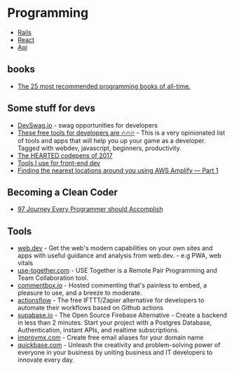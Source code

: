 # Programming

- [Rails](rails)
- [React](react)
- [Api](api)


## books
- [The 25 most recommended programming books of all-time.](https://dev.to/daolf/the-25-most-recommended-programming-books-of-all-time-5fel)

## Some stuff for devs
- [DevSwag.io](https://devswag.io/) - swag opportunities for developers
- [These free tools for developers are 🔥🔥🔥](https://dev.to/fayaz/this-free-tools-for-developers-are-45p3) - This is a very opinionated list of tools and apps that will help you up your game as a developer. Tagged with webdev, javascript, beginners, productivity.
- [The HEARTED codepens of 2017](https://codepen.io/2017/popular/pens/)
- [Tools I use for front-end dev](https://dev.to/pustelto/tools-i-use-for-front-end-dev-3ekn)
- [Finding the nearest locations around you using AWS Amplify — Part 1](https://gerard-sans.medium.com/finding-the-nearest-locations-around-you-using-aws-amplify-part-1-ee4d6a14eec9)

## Becoming a Clean Coder
- [97 Journey Every Programmer should Accomplish](https://medium.com/@biratkirat/97-journey-every-programmer-should-accomplish-a0c53dbbfd47)

## Tools
- [web.dev](https://web.dev/) - Get the web's modern capabilities on your own sites and apps with useful guidance and analysis from web.dev. - e.g PWA, web vitals
- [use-together.com](https://www.use-together.com/) - USE Together is a Remote Pair Programming and Team Collaboration tool.
- [commentbox.io](https://commentbox.io/) - Hosted commenting that's painless to embed, a pleasure to use, and a breeze to moderate.
- [actionsflow](https://github.com/actionsflow/actionsflow) - The free IFTTT/Zapier alternative for developers to automate their workflows based on Github actions 
- [supabase.io](https://supabase.io) - The Open Source Firebase Alternative - Create a backend in less than 2 minutes. Start your project with a Postgres Database, Authentication, instant APIs, and realtime subscriptions.
- [improvmx.com](https://improvmx.com) - Create free email aliases for your domain name
- [quickbase.com](https://www.quickbase.com) - Unleash the creativity and problem-solving power of everyone in your business by uniting business and IT developers to innovate every day.
